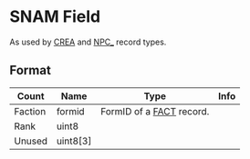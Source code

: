 SNAM Field
==========

As used by [CREA](../CREA.md) and [NPC_](../NPC_.md) record types.

## Format

Count | Name | Type | Info
------|------|------|-----
 | Faction | formid | FormID of a [FACT](FACT.md) record.
 | Rank | uint8 | 
 | Unused | uint8[3] |
